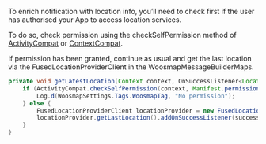 ﻿
To enrich notification with location info, you’ll need to check first if the user has authorised your App to access location services.

To do so, check permission using the checkSelfPermission method of [ActivityCompat](https://developer.android.com/reference/android/support/v4/app/ActivityCompat.html) or [ContextCompat](https://developer.android.com/reference/android/support/v4/content/ContextCompat.html).

If permission has been granted, continue as usual and get the last location via the FusedLocationProviderClient in the WoosmapMessageBuilderMaps.
  
```java
private void getLatestLocation(Context context, OnSuccessListener<Location> successListener) {
    if (ActivityCompat.checkSelfPermission(context, Manifest.permission.ACCESS_FINE_LOCATION) != PackageManager.PERMISSION_GRANTED && ActivityCompat.checkSelfPermission(context, Manifest.permission.ACCESS_COARSE_LOCATION) != PackageManager.PERMISSION_GRANTED) {
        Log.d(WoosmapSettings.Tags.WoosmapTag, "No permission");
    } else {
        FusedLocationProviderClient locationProvider = new FusedLocationProviderClient(context);
        locationProvider.getLastLocation().addOnSuccessListener(successListener);
    }
}
 ```


